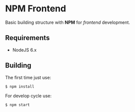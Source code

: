 # NPM Frontend

Basic building structure with **NPM** for _frontend_ development.

## Requirements

- NodeJS 6.x

## Building

The first time just use:

`$ npm install`

For develop cycle use:

`$ npm start`

